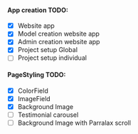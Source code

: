 #### App creation TODO:
- [x] Website app
- [x] Model creation website app
- [x] Admin creation website app
- [x] Project setup Global
- [ ] Project setup individual

#### PageStyling TODO:
- [x] ColorField
- [x] ImageField
- [x] Background Image
- [ ] Testimonial carousel
- [ ] Background Image with Parralax scroll
